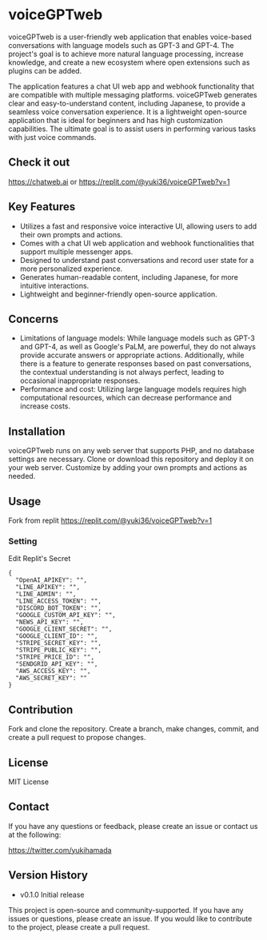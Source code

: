 # voiceGPTweb

voiceGPTweb is a user-friendly web application that enables voice-based conversations with language models such as GPT-3 and GPT-4. The project's goal is to achieve more natural language processing, increase knowledge, and create a new ecosystem where open extensions such as plugins can be added.

The application features a chat UI web app and webhook functionality that are compatible with multiple messaging platforms. voiceGPTweb generates clear and easy-to-understand content, including Japanese, to provide a seamless voice conversation experience. It is a lightweight open-source application that is ideal for beginners and has high customization capabilities. The ultimate goal is to assist users in performing various tasks with just voice commands.

## Check it out

https://chatweb.ai
or
https://replit.com/@yuki36/voiceGPTweb?v=1

## Key Features

- Utilizes a fast and responsive voice interactive UI, allowing users to add their own prompts and actions.
- Comes with a chat UI web application and webhook functionalities that support multiple messenger apps.
- Designed to understand past conversations and record user state for a more personalized experience.
- Generates human-readable content, including Japanese, for more intuitive interactions.
- Lightweight and beginner-friendly open-source application.

## Concerns

- Limitations of language models: While language models such as GPT-3 and GPT-4, as well as Google's PaLM, are powerful, they do not always provide accurate answers or appropriate actions. Additionally, while there is a feature to generate responses based on past conversations, the contextual understanding is not always perfect, leading to occasional inappropriate responses.
- Performance and cost: Utilizing large language models requires high computational resources, which can decrease performance and increase costs.

## Installation

voiceGPTweb runs on any web server that supports PHP, and no database settings are necessary. Clone or download this repository and deploy it on your web server. Customize by adding your own prompts and actions as needed.

## Usage

Fork from replit
https://replit.com/@yuki36/voiceGPTweb?v=1

### Setting

Edit Replit's Secret
```
{
  "OpenAI_APIKEY": "",
  "LINE_APIKEY": "",
  "LINE_ADMIN": "",
  "LINE_ACCESS_TOKEN": "",
  "DISCORD_BOT_TOKEN": "",
  "GOOGLE_CUSTOM_API_KEY": "",
  "NEWS_API_KEY": "",
  "GOOGLE_CLIENT_SECRET": "",
  "GOOGLE_CLIENT_ID": "",
  "STRIPE_SECRET_KEY": "",
  "STRIPE_PUBLIC_KEY": "",
  "STRIPE_PRICE_ID": "",
  "SENDGRID_API_KEY": "",
  "AWS_ACCESS_KEY": "",
  "AWS_SECRET_KEY": ""
}
```



## Contribution

Fork and clone the repository. Create a branch, make changes, commit, and create a pull request to propose changes.

## License

MIT License

## Contact

If you have any questions or feedback, please create an issue or contact us at the following:

https://twitter.com/yukihamada

## Version History

- v0.1.0 Initial release

This project is open-source and community-supported. If you have any issues or questions, please create an issue. If you would like to contribute to the project, please create a pull request.
